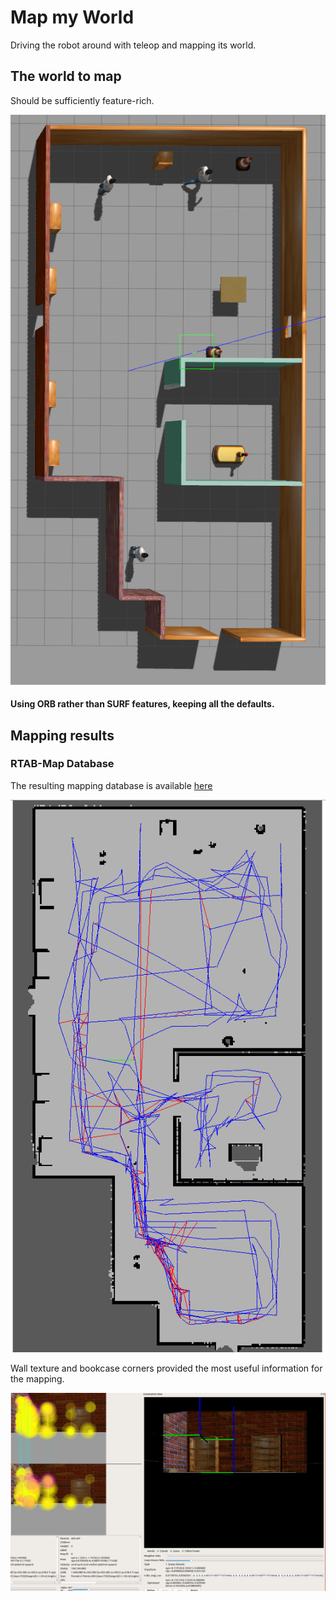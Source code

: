 # Map my World

Driving the robot around with teleop and mapping its world.

## The world to map

Should be sufficiently feature-rich.

![world](docs/images/world.png)

#### Using ORB rather than SURF features, keeping all the defaults.

## Mapping results

### RTAB-Map Database

The resulting mapping database is available [here](https://www.dropbox.com/s/fuwtrxiw456wu13/rtabmap.db?dl=0)

![graph](docs/images/map_graph.png)

Wall texture and bookcase corners provided the most useful information for the mapping.

![features](docs/images/features.png)

